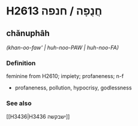 # H2613 חֲנֻפָה / חנפה

## chănuphâh

_(khan-oo-faw' | huh-noo-PAW | huh-noo-FA)_

### Definition

feminine from H2610; impiety; profaneness; n-f

- profaneness, pollution, hypocrisy, godlessness

### See also

[[H3436|H3436 ישבקשה]]
